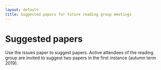 ```yaml
---
layout: default
title: Suggested papers for future reading group meetings
---
```


# Suggested papers

Use the issues paper to suggest papers. Active attendees of the reading group are invited to suggest two papers in the first instance (autumn term 2019).
